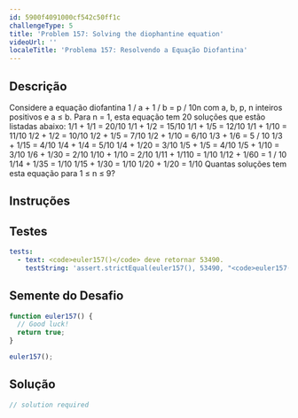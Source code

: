 ```yaml
---
id: 5900f4091000cf542c50ff1c
challengeType: 5
title: 'Problem 157: Solving the diophantine equation'
videoUrl: ''
localeTitle: 'Problema 157: Resolvendo a Equação Diofantina'
---
```


## Descrição
<section id="description"> Considere a equação diofantina 1 / a + 1 / b = p / 10n com a, b, p, n inteiros positivos e a ≤ b. Para n = 1, esta equação tem 20 soluções que estão listadas abaixo: 1/1 + 1/1 = 20/10 1/1 + 1/2 = 15/10 1/1 + 1/5 = 12/10 1/1 + 1/10 = 11/10 1/2 + 1/2 = 10/10 1/2 + 1/5 = 7/10 1/2 + 1/10 = 6/10 1/3 + 1/6 = 5 / 10 1/3 + 1/15 = 4/10 1/4 + 1/4 = 5/10 1/4 + 1/20 = 3/10 1/5 + 1/5 = 4/10 1/5 + 1/10 = 3/10 1/6 + 1/30 = 2/10 1/10 + 1/10 = 2/10 1/11 + 1/110 = 1/10 1/12 + 1/60 = 1 / 10 1/14 + 1/35 = 1/10 1/15 + 1/30 = 1/10 1/20 + 1/20 = 1/10 Quantas soluções tem esta equação para 1 ≤ n ≤ 9? </section>

## Instruções
<section id="instructions">
</section>

## Testes
<section id='tests'>

```yml
tests:
  - text: <code>euler157()</code> deve retornar 53490.
    testString: 'assert.strictEqual(euler157(), 53490, "<code>euler157()</code> should return 53490.");'

```

</section>

## Semente do Desafio
<section id='challengeSeed'>

<div id='js-seed'>

```js
function euler157() {
  // Good luck!
  return true;
}

euler157();

```

</div>



</section>

## Solução
<section id='solution'>

```js
// solution required
```
</section>
